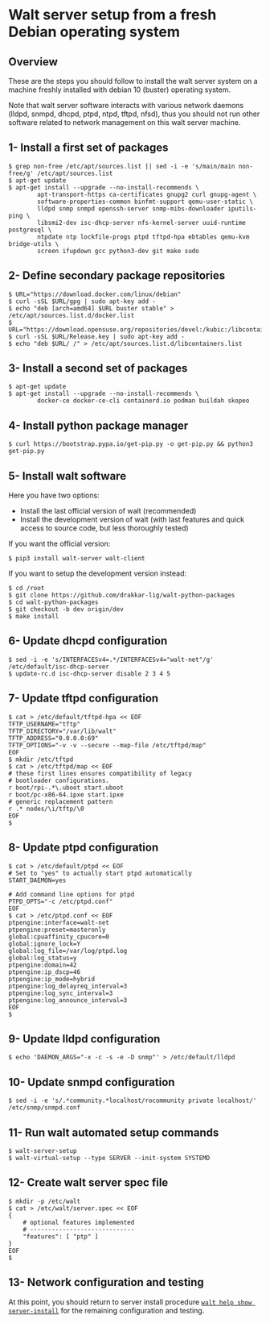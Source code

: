 
# Walt server setup from a fresh Debian operating system

## Overview

These are the steps you should follow to install the walt server system on a machine freshly installed
with debian 10 (buster) operating system.

Note that walt server software interacts with various network daemons (lldpd, snmpd, dhcpd, ptpd, ntpd,
tftpd, nfsd), thus you should not run other software related to network management on this walt server
machine.


## 1- Install a first set of packages

```
$ grep non-free /etc/apt/sources.list || sed -i -e 's/main/main non-free/g' /etc/apt/sources.list
$ apt-get update
$ apt-get install --upgrade --no-install-recommends \
        apt-transport-https ca-certificates gnupg2 curl gnupg-agent \
        software-properties-common binfmt-support qemu-user-static \
        lldpd snmp snmpd openssh-server snmp-mibs-downloader iputils-ping \
        libsmi2-dev isc-dhcp-server nfs-kernel-server uuid-runtime postgresql \
        ntpdate ntp lockfile-progs ptpd tftpd-hpa ebtables qemu-kvm bridge-utils \
        screen ifupdown gcc python3-dev git make sudo
```

## 2- Define secondary package repositories

```
$ URL="https://download.docker.com/linux/debian"
$ curl -sSL $URL/gpg | sudo apt-key add -
$ echo "deb [arch=amd64] $URL buster stable" > /etc/apt/sources.list.d/docker.list
$ URL="https://download.opensuse.org/repositories/devel:/kubic:/libcontainers:/stable/Debian_10"
$ curl -sSL $URL/Release.key | sudo apt-key add -
$ echo "deb $URL/ /" > /etc/apt/sources.list.d/libcontainers.list
```

## 3- Install a second set of packages

```
$ apt-get update
$ apt-get install --upgrade --no-install-recommends \
        docker-ce docker-ce-cli containerd.io podman buildah skopeo
```

## 4- Install python package manager

```
$ curl https://bootstrap.pypa.io/get-pip.py -o get-pip.py && python3 get-pip.py
```

## 5- Install walt software

Here you have two options:
- Install the last official version of walt (recommended)
- Install the development version of walt (with last features and quick access to source code,
  but less thoroughly tested)

If you want the official version:
```
$ pip3 install walt-server walt-client
```

If you want to setup the development version instead:
```
$ cd /root
$ git clone https://github.com/drakkar-lig/walt-python-packages
$ cd walt-python-packages
$ git checkout -b dev origin/dev
$ make install
```

## 6- Update dhcpd configuration

```
$ sed -i -e 's/INTERFACESv4=.*/INTERFACESv4="walt-net"/g' /etc/default/isc-dhcp-server
$ update-rc.d isc-dhcp-server disable 2 3 4 5
```

## 7- Update tftpd configuration

```
$ cat > /etc/default/tftpd-hpa << EOF
TFTP_USERNAME="tftp"
TFTP_DIRECTORY="/var/lib/walt"
TFTP_ADDRESS="0.0.0.0:69"
TFTP_OPTIONS="-v -v --secure --map-file /etc/tftpd/map"
EOF
$ mkdir /etc/tftpd
$ cat > /etc/tftpd/map << EOF
# these first lines ensures compatibility of legacy
# bootloader configurations.
r boot/rpi-.*\.uboot start.uboot
r boot/pc-x86-64.ipxe start.ipxe
# generic replacement pattern
r .* nodes/\i/tftp/\0
EOF
$
```

## 8- Update ptpd configuration

```
$ cat > /etc/default/ptpd << EOF
# Set to "yes" to actually start ptpd automatically
START_DAEMON=yes

# Add command line options for ptpd
PTPD_OPTS="-c /etc/ptpd.conf"
EOF
$ cat > /etc/ptpd.conf << EOF
ptpengine:interface=walt-net
ptpengine:preset=masteronly
global:cpuaffinity_cpucore=0
global:ignore_lock=Y
global:log_file=/var/log/ptpd.log
global:log_status=y
ptpengine:domain=42
ptpengine:ip_dscp=46
ptpengine:ip_mode=hybrid
ptpengine:log_delayreq_interval=3
ptpengine:log_sync_interval=3
ptpengine:log_announce_interval=3
EOF
$
```

## 9- Update lldpd configuration

```
$ echo 'DAEMON_ARGS="-x -c -s -e -D snmp"' > /etc/default/lldpd
```

## 10- Update snmpd configuration

```
$ sed -i -e 's/.*community.*localhost/rocommunity private localhost/' /etc/snmp/snmpd.conf
```

## 11- Run walt automated setup commands

```
$ walt-server-setup
$ walt-virtual-setup --type SERVER --init-system SYSTEMD
```

## 12- Create walt server spec file

```
$ mkdir -p /etc/walt
$ cat > /etc/walt/server.spec << EOF
{
    # optional features implemented
    # -----------------------------
    "features": [ "ptp" ]
}
EOF
$
```

## 13- Network configuration and testing

At this point, you should return to server install procedure [`walt help show server-install`](server-install.md)
for the remaining configuration and testing.

